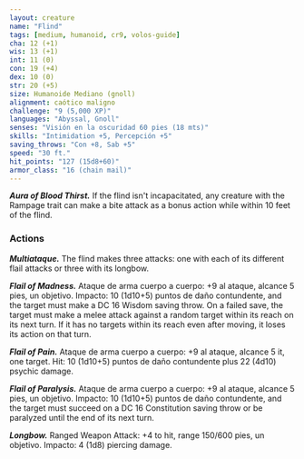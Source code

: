```yaml
---
layout: creature
name: "Flind"
tags: [medium, humanoid, cr9, volos-guide]
cha: 12 (+1)
wis: 13 (+1)
int: 11 (0)
con: 19 (+4)
dex: 10 (0)
str: 20 (+5)
size: Humanoide Mediano (gnoll)
alignment: caótico maligno
challenge: "9 (5,000 XP)"
languages: "Abyssal, Gnoll"
senses: "Visión en la oscuridad 60 pies (18 mts)"
skills: "Intimidation +5, Percepción +5"
saving_throws: "Con +8, Sab +5"
speed: "30 ft."
hit_points: "127 (15d8+60)"
armor_class: "16 (chain mail)"
---
```


***Aura of Blood Thirst.*** If the flind isn't incapacitated, any creature with the Rampage trait can make a bite attack as a bonus action while within 10 feet of the flind.

### Actions

***Multiataque.*** The flind makes three attacks: one with each of its different flail attacks or three with its longbow.

***Flail of Madness.*** Ataque de arma cuerpo a cuerpo: +9 al ataque, alcance 5 pies, un objetivo. Impacto: 10 (1d10+5) puntos de daño contundente, and the target must make a DC 16 Wisdom saving throw. On a failed save, the target must make a melee attack against a random target within its reach on its next turn. If it has no targets within its reach even after moving, it loses its action on that turn.

***Flail of Pain.*** Ataque de arma cuerpo a cuerpo: +9 al ataque, alcance 5 it, one target. Hit: 10 (1d10+5) puntos de daño contundente plus 22 (4d10) psychic damage.

***Flail of Paralysis.*** Ataque de arma cuerpo a cuerpo: +9 al ataque, alcance 5 pies, un objetivo. Impacto: 10 (1d10+5) puntos de daño contundente, and the target must succeed on a DC 16 Constitution saving throw or be paralyzed until the end of its next turn.

***Longbow.*** Ranged Weapon Attack: +4 to hit, range 150/600 pies, un objetivo. Impacto: 4 (1d8) piercing damage.